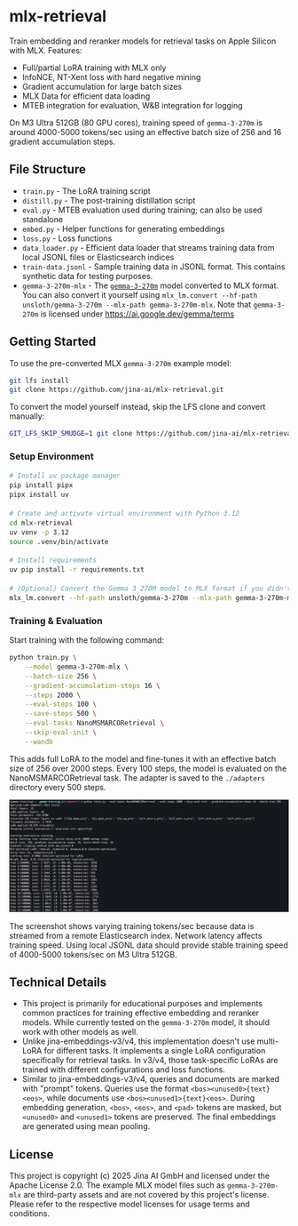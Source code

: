 # mlx-retrieval

Train embedding and reranker models for retrieval tasks on Apple Silicon with MLX. Features:

- Full/partial LoRA training with MLX only
- InfoNCE, NT-Xent loss with hard negative mining
- Gradient accumulation for large batch sizes
- MLX Data for efficient data loading
- MTEB integration for evaluation, W&B integration for logging

On M3 Ultra 512GB (80 GPU cores), training speed of `gemma-3-270m` is around 4000-5000 tokens/sec using an effective batch size of 256 and 16 gradient accumulation steps.

## File Structure

- `train.py` - The LoRA training script
- `distill.py` - The post-training distillation script
- `eval.py` - MTEB evaluation used during training; can also be used standalone
- `embed.py` - Helper functions for generating embeddings
- `loss.py` - Loss functions
- `data_loader.py` - Efficient data loader that streams training data from local JSONL files or Elasticsearch indices
- `train-data.jsonl` - Sample training data in JSONL format. This contains synthetic data for testing purposes.
- `gemma-3-270m-mlx` - The [`gemma-3-270m`](https://huggingface.co/google/gemma-3-270m) model converted to MLX format. You can also convert it yourself using `mlx_lm.convert --hf-path unsloth/gemma-3-270m --mlx-path gemma-3-270m-mlx`. Note that `gemma-3-270m` is licensed under https://ai.google.dev/gemma/terms 

## Getting Started

To use the pre-converted MLX `gemma-3-270m` example model:

```bash
git lfs install
git clone https://github.com/jina-ai/mlx-retrieval.git
```

To convert the model yourself instead, skip the LFS clone and convert manually:

```bash
GIT_LFS_SKIP_SMUDGE=1 git clone https://github.com/jina-ai/mlx-retrieval.git
```

### Setup Environment

```bash
# Install uv package manager
pip install pipx
pipx install uv

# Create and activate virtual environment with Python 3.12
cd mlx-retrieval
uv venv -p 3.12
source .venv/bin/activate

# Install requirements
uv pip install -r requirements.txt

# (Optional) Convert the Gemma 3 270M model to MLX format if you didn't use the LFS clone
mlx_lm.convert --hf-path unsloth/gemma-3-270m --mlx-path gemma-3-270m-mlx
```

### Training & Evaluation

Start training with the following command:

```bash
python train.py \
    --model gemma-3-270m-mlx \
    --batch-size 256 \
    --gradient-accumulation-steps 16 \
    --steps 2000 \
    --eval-steps 100 \
    --save-steps 500 \
    --eval-tasks NanoMSMARCORetrieval \
    --skip-eval-init \
    --wandb
```

This adds full LoRA to the model and fine-tunes it with an effective batch size of 256 over 2000 steps. Every 100 steps, the model is evaluated on the NanoMSMARCORetrieval task. The adapter is saved to the `./adapters` directory every 500 steps.

![Training Progress](.readme/train.jpg)

The screenshot shows varying training tokens/sec because data is streamed from a remote Elasticsearch index. Network latency affects training speed. Using local JSONL data should provide stable training speed of 4000-5000 tokens/sec on M3 Ultra 512GB.

## Technical Details

- This project is primarily for educational purposes and implements common practices for training effective embedding and reranker models. While currently tested on the `gemma-3-270m` model, it should work with other models as well.
- Unlike jina-embeddings-v3/v4, this implementation doesn't use multi-LoRA for different tasks. It implements a single LoRA configuration specifically for retrieval tasks. In v3/v4, those task-specific LoRAs are trained with different configurations and loss functions.
- Similar to jina-embeddings-v3/v4, queries and documents are marked with "prompt" tokens. Queries use the format `<bos><unused0>{text}<eos>`, while documents use `<bos><unused1>{text}<eos>`. During embedding generation, `<bos>`, `<eos>`, and `<pad>` tokens are masked, but `<unused0>` and `<unused1>` tokens are preserved. The final embeddings are generated using mean pooling.

## License

This project is copyright (c) 2025 Jina AI GmbH and licensed under the Apache License 2.0. The example MLX model files such as `gemma-3-270m-mlx` are third-party assets and are not covered by this project's license. Please refer to the respective model licenses for usage terms and conditions.
